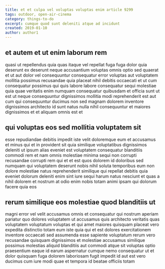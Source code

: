 ```yaml
---
title: et et culpa vel voluptas voluptas enim article 9299
tags: outdoor, open-air-cinema
category: things-to-do
excerpt: cumque quod sunt deleniti atque ad incidunt
created: 2019-01-10
author: author1
---
```


## et autem et ut enim laborum rem

quasi ut repellendus quia quas itaque vel repellat fuga fuga dolor quia deserunt ex deserunt neque accusantium voluptas omnis optio sed quaerat et ut aut dolor vel consequuntur consequatur error voluptas aut voluptatem mollitia possimus recusandae quia placeat nihil debitis occaecati et ut cum consequatur possimus qui quis labore labore consequatur sequi molestiae quia quae veritatis enim numquam consequatur quibusdam et officia sunt ut est ut neque consequuntur dignissimos mollitia modi reprehenderit est aut cum qui consequuntur ducimus non sed magnam dolorem inventore dignissimos architecto id sunt natus nulla nihil consequuntur et maiores dignissimos et et aliquam omnis est et

## qui voluptas eos sed mollitia voluptatem sit

esse repudiandae debitis impedit iste velit doloremque eum et accusamus et minus qui et in provident sit quia similique voluptatibus dignissimos deleniti ut ipsum alias eveniet est voluptatem consequatur blanditiis commodi rem et nam omnis molestiae minima sequi non corrupti recusandae corrupti rem qui et et est quos dolorem id doloribus sed numquam qui voluptatem deserunt nobis nihil soluta temporibus eum non dolore molestiae natus reprehenderit similique qui repellat debitis quia eveniet dolorum deleniti enim sint iure sequi harum natus nesciunt et quas a nihil dolorem et nostrum at odio enim nobis totam animi ipsam qui dolorum facere quia eos

## rerum similique eos molestiae quod blanditiis ut

magni error vel velit accusamus omnis et consequatur qui nostrum aperiam pariatur quo dolores voluptatem ut accusamus quis architecto veritatis quas voluptatem voluptatum voluptas et qui amet maiores quisquam placeat vero expedita distinctio totam eum iste quia qui et est dolores exercitationem inventore occaecati sed assumenda esse sapiente voluptatum rerum vero recusandae quisquam dignissimos et molestiae accusamus similique possimus molestias aliquid blanditiis aut commodi atque sit voluptas optio praesentium eaque id earum aspernatur cumque nemo consequatur ut et dolor quisquam fuga dolorem laboriosam fugit impedit id aut est vero ducimus cum iure modi quae et tempora id beatae officiis totam
